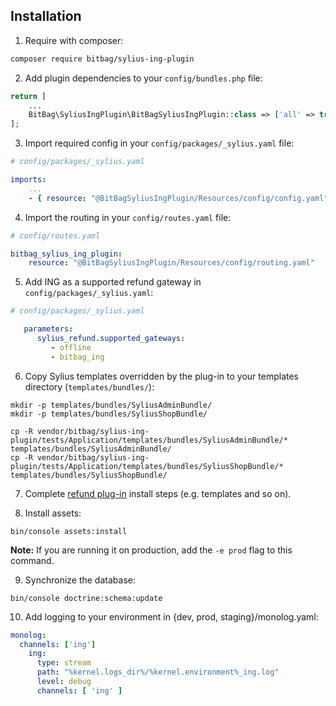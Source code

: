 ## Installation

1. Require with composer:

```bash
composer require bitbag/sylius-ing-plugin
```
2. Add plugin dependencies to your `config/bundles.php` file:

```php
return [
    ...
    BitBag\SyliusIngPlugin\BitBagSyliusIngPlugin::class => ['all' => true],
];
```

3. Import required config in your `config/packages/_sylius.yaml` file:

```yaml
# config/packages/_sylius.yaml

imports:
    ...
    - { resource: "@BitBagSyliusIngPlugin/Resources/config/config.yaml" }
```

4. Import the routing in your `config/routes.yaml` file:

```yaml
# config/routes.yaml

bitbag_sylius_ing_plugin:
    resource: "@BitBagSyliusIngPlugin/Resources/config/routing.yaml"
```

5. Add ING as a supported refund gateway in `config/packages/_sylius.yaml`:

```yaml
# config/packages/_sylius.yaml

   parameters:
      sylius_refund.supported_gateways:
         - offline
         - bitbag_ing
``` 

6. Copy Sylius templates overridden by the plug-in to your templates directory (`templates/bundles/`):

```
mkdir -p templates/bundles/SyliusAdminBundle/
mkdir -p templates/bundles/SyliusShopBundle/

cp -R vendor/bitbag/sylius-ing-plugin/tests/Application/templates/bundles/SyliusAdminBundle/* templates/bundles/SyliusAdminBundle/
cp -R vendor/bitbag/sylius-ing-plugin/tests/Application/templates/bundles/SyliusShopBundle/* templates/bundles/SyliusShopBundle/
```

7. Complete [refund plug-in](https://github.com/Sylius/RefundPlugin) install steps (e.g. templates and so on).

8. Install assets:

```
bin/console assets:install
```

**Note:** If you are running it on production, add the `-e prod` flag to this command.

9. Synchronize the database:

```
bin/console doctrine:schema:update
```

10. Add logging to your environment in {dev, prod, staging}/monolog.yaml:

```yaml
monolog:
  channels: ['ing']
    ing:
      type: stream
      path: "%kernel.logs_dir%/%kernel.environment%_ing.log"
      level: debug
      channels: [ 'ing' ]
```
